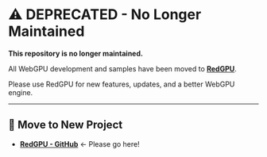 # ⚠️ DEPRECATED - No Longer Maintained

**This repository is no longer maintained.**

All WebGPU development and samples have been moved to **[RedGPU](https://github.com/redcamel/RedGPU)**.

Please use RedGPU for new features, updates, and a better WebGPU engine.

---

## 🔗 Move to New Project
- **[RedGPU - GitHub](https://github.com/redcamel/RedGPU)** ← Please go here!
